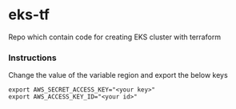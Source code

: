 # eks-tf
Repo which contain code for creating EKS cluster with terraform

### Instructions
Change the value of the variable region and export the below keys

```
export AWS_SECRET_ACCESS_KEY="<your key>"
export AWS_ACCESS_KEY_ID="<your id>"
```
